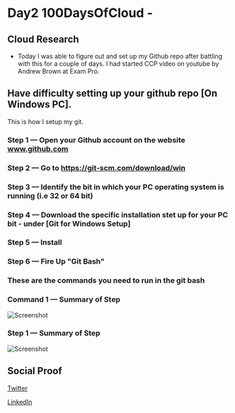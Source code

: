 <!-- This is a template you can use for quick progress days. It removes a lot of the steps we encourage you to share in the longer template 000-DAY-ARTICLE-LONG-TEMPLATE.MD-->

# Day2 100DaysOfCloud - 

## Cloud Research

- Today I was able to figure out and set up my Github repo after battling with this for a couple of days. I had started CCP video on youtube by Andrew Brown at Exam Pro.

## Have difficulty setting up your github repo [On Windows PC].

This is how I setup my git.

### Step 1 — Open your Github account on the website www.github.com
### Step 2 — Go to https://git-scm.com/download/win
### Step 3 — Identify the bit in which your PC operating system is running (i.e 32 or 64 bit)
### Step 4 — Download the specific installation stet up for your PC bit - under [Git for Windows Setup] 
### Step 5 — Install
### Step 6 — Fire Up "Git Bash"

### ****These are the commands you need to run in the git bash****

### Command 1 — Summary of Step

![Screenshot](https://via.placeholder.com/500x300)


### Step 1 — Summary of Step

![Screenshot](https://via.placeholder.com/500x300)

## Social Proof

[Twitter](https://twitter.com/dahyooh/status/1362924593707708425)

[LinkedIn](https://www.linkedin.com/feed/update/urn:li:activity:6768003652054470656)

